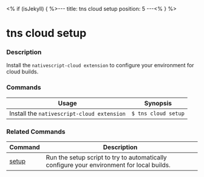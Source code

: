 <% if (isJekyll) { %>---
title: tns cloud setup
position: 5
---<% } %>

# tns cloud setup

### Description

Install the `nativescript-cloud extension` to configure your environment for cloud builds.

### Commands

Usage | Synopsis
------|-------
Install the `nativescript-cloud extension` | `$ tns cloud setup`

### Related Commands

Command | Description
----------|----------
[setup](setup.html) | Run the setup script to try to automatically configure your environment for local builds.